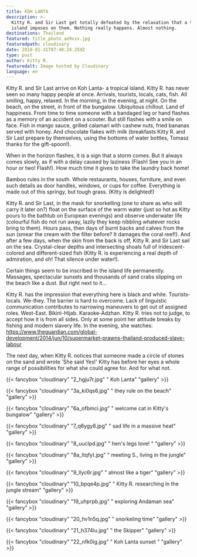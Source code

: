 ```yaml
---
title: KOH LANTA
description: >-
  Kitty R. and Sir Last get totally defeated by the relaxation that a tropical
  island imposes on them. Nothing really happens. Almost nothing.
destinations: Thailand
featured: title_photo_ae9xzv.jpg
featuredpath: cloudinary
date: 2018-01-31T07:40:24.259Z
type: post
author: Kitty R.
featuredalt: Image hosted by Cloudinary
language: en
---
```

Kitty R. and Sir Last arrive on Koh Lanta- a tropical island. Kitty R. has never seen so many happy people at once. Arrivals, tourists, locals, cats, fish. All smiling, happy, relaxed. In the morning, in the evening, at night. On the beach, on the street, in front of the bungalow. Ubiquitous chillout. Land of happiness. From time to time someone with a bandaged leg or hand flashes as a memory of an accident on a scooter. But still flashes with a smile on face. Fish in mango sauce, grilled calamari with cashew nuts, fried bananas served with honey. And chocolate flakes with milk (breakfasts Kitty R. and Sir Last prepare by themselves, using the bottoms of water bottles, Tomasz thanks for the gift-spoon!). 

When in the horizon flashes, it is a sign that a storm comes. But it always comes slowly, as if with a delay caused by laziness (Flash! See you in an hour or two! Flash!). How much time it gives to take the laundry back home!

Bamboo rules in the south. Whole restaurants, houses, furniture, and even such details as door handles, windows, or cups for coffee. Everything is made out of this springy, but tough grass. (Kitty is delighted!)

Kitty R. and Sir Last, in the mask for snorkelling (one to share as who will carry it later on?) float on the surface of the warm water (just so hot as Kitty pours to the bathtub on European evenings) and observe underwater life (colourful fish do not run away, lazily they keep nibbling whatever rocks bring to them). Hours pass, then days of burnt backs and calves from the sun (smear the cream with the filter before? It damages the coral reef!). And after a few days, when the skin from the back is off, Kitty R. and Sir Last sail on the sea. Crystal-clear depths and intersecting shoals full of iridescent-colored and different-sized fish (Kitty R. is experiencing a real depth of admiration, and oh! That silence under water!).

Certain things seem to be inscribed in the island life permanently. Massages, spectacular sunsets and thousands of sand crabs slipping on the beach like a dust. But right next to it…

Kitty R. has the impression that everything here is black and white. Tourists-locals. We-they. The barrier is hard to overcome. Lack of linguistic communication contributes to narrowing maneuvers to get out of assigned roles. West-East. Bikini-Hijab. Karaoke-Adzhan. Kitty R. tries not to judge, to accept how it is from all sides. Only at some point her attitude breaks by fishing and modern slavery life. In the evening, she watches: https://www.theguardian.com/global-development/2014/jun/10/supermarket-prawns-thailand-produced-slave-labour 

The next day, when Kitty R. notices that someone made a circle of stones on the sand and wrote 'She said Yes!' Kitty has before her eyes a whole range of possibilities for what she could agree for. And for what not. 

{{< fancybox "cloudinary" "2_hgju7r.jpg" "   Koh Lanta" "gallery" >}}

{{< fancybox "cloudinary" "3a_ki0qs6.jpg" "   they rule on the beach" "gallery" >}}

{{< fancybox "cloudinary" "6a_ofbmci.jpg" "   welcome cat in Kitty's bungalow" "gallery" >}}

{{< fancybox "cloudinary" "7_q6ygy8.jpg" "   sad life in a massive heat" "gallery" >}}

{{< fancybox "cloudinary" "8_uuclpd.jpg" "   hen's legs love! " "gallery" >}}

{{< fancybox "cloudinary" "8a_ltqfyt.jpg" "   meeting S., living in the jungle" "gallery" >}}

{{< fancybox "cloudinary" "9_llyc6r.jpg" "   almost like a tiger" "gallery" >}}

{{< fancybox "cloudinary" "10_bpqe4p.jpg" "   Kitty R. researching in the jungle stream" "gallery" >}}

{{< fancybox "cloudinary" "19_uhprpb.jpg" "   exploring Andaman sea" "gallery" >}}

{{< fancybox "cloudinary" "20_hv1n5q.jpg" "   snorkeling time" "gallery" >}}

{{< fancybox "cloudinary" "21_h374iu.jpg" "   the Skipper" "gallery" >}}

{{< fancybox "cloudinary" "22_nfk0ig.jpg" "   Koh Lanta sunset " "gallery" >}}
